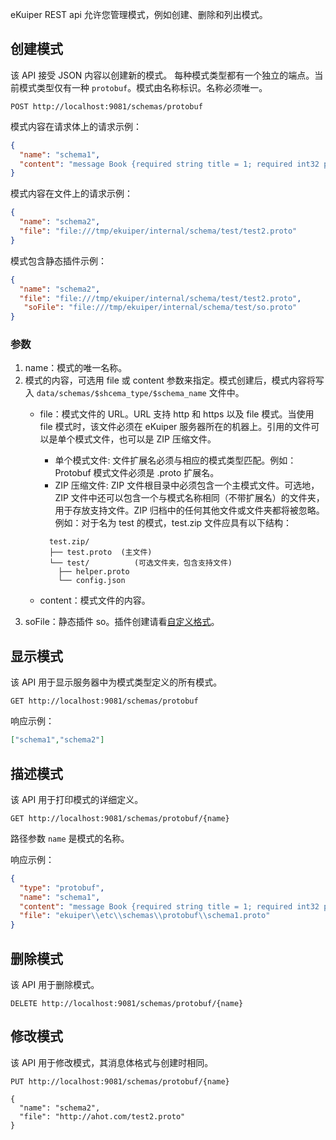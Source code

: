 eKuiper REST api 允许您管理模式，例如创建、删除和列出模式。

## 创建模式

该 API 接受 JSON 内容以创建新的模式。 每种模式类型都有一个独立的端点。当前模式类型仅有一种 `protobuf`。模式由名称标识。名称必须唯一。

```shell
POST http://localhost:9081/schemas/protobuf
```

模式内容在请求体上的请求示例：

```json
{
  "name": "schema1",
  "content": "message Book {required string title = 1; required int32 price = 2;}"
}
```

模式内容在文件上的请求示例：

```json
{
  "name": "schema2",
  "file": "file:///tmp/ekuiper/internal/schema/test/test2.proto"
}
```

模式包含静态插件示例：

```json
{
  "name": "schema2",
  "file": "file:///tmp/ekuiper/internal/schema/test/test2.proto",
   "soFile": "file:///tmp/ekuiper/internal/schema/test/so.proto"
}
```

### 参数

1. name：模式的唯一名称。
2. 模式的内容，可选用 file 或 content 参数来指定。模式创建后，模式内容将写入 `data/schemas/$shcema_type/$schema_name` 文件中。
   - file：模式文件的 URL。URL 支持 http 和 https 以及 file 模式。当使用 file 模式时，该文件必须在 eKuiper
     服务器所在的机器上。引用的文件可以是单个模式文件，也可以是 ZIP 压缩文件。
      - 单个模式文件: 文件扩展名必须与相应的模式类型匹配。例如：Protobuf 模式文件必须是 .proto 扩展名。
      - ZIP 压缩文件: ZIP 文件根目录中必须包含一个主模式文件。可选地，ZIP 文件中还可以包含一个与模式名称相同（不带扩展名）的文件夹，用于存放支持文件。ZIP
        归档中的任何其他文件或文件夹都将被忽略。例如：对于名为 test 的模式，test.zip 文件应具有以下结构：

       ```text
         test.zip/
         ├── test.proto  (主文件)
         └── test/          (可选文件夹，包含支持文件)
           ├── helper.proto
           └── config.json
       ```

   - content：模式文件的内容。
3. soFile：静态插件 so。插件创建请看[自定义格式](../../guide/serialization/serialization.md#格式扩展)。

## 显示模式

该 API 用于显示服务器中为模式类型定义的所有模式。

```shell
GET http://localhost:9081/schemas/protobuf
```

响应示例：

```json
["schema1","schema2"]
```

## 描述模式

该 API 用于打印模式的详细定义。

```shell
GET http://localhost:9081/schemas/protobuf/{name}
```

路径参数 `name` 是模式的名称。

响应示例：

```json
{
  "type": "protobuf",
  "name": "schema1",
  "content": "message Book {required string title = 1; required int32 price = 2;}",
  "file": "ekuiper\\etc\\schemas\\protobuf\\schema1.proto"
}
```

## 删除模式

该 API 用于删除模式。

```shell
DELETE http://localhost:9081/schemas/protobuf/{name}
```

## 修改模式

该 API 用于修改模式，其消息体格式与创建时相同。

```shell
PUT http://localhost:9081/schemas/protobuf/{name}

{
  "name": "schema2",
  "file": "http://ahot.com/test2.proto"
}
```
